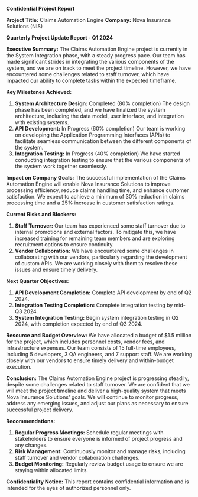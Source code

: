 **Confidential Project Report**

**Project Title:** Claims Automation Engine
**Company:** Nova Insurance Solutions (NIS)

**Quarterly Project Update Report - Q1 2024**

**Executive Summary:**
The Claims Automation Engine project is currently in the System Integration phase, with a steady progress pace. Our team has made significant strides in integrating the various components of the system, and we are on track to meet the project timeline. However, we have encountered some challenges related to staff turnover, which have impacted our ability to complete tasks within the expected timeframe.

**Key Milestones Achieved:**

1. **System Architecture Design:** Completed (80% completion)
The design phase has been completed, and we have finalized the system architecture, including the data model, user interface, and integration with existing systems.
2. **API Development:** In Progress (60% completion)
Our team is working on developing the Application Programming Interfaces (APIs) to facilitate seamless communication between the different components of the system.
3. **Integration Testing:** In Progress (40% completion)
We have started conducting integration testing to ensure that the various components of the system work together seamlessly.

**Impact on Company Goals:**
The successful implementation of the Claims Automation Engine will enable Nova Insurance Solutions to improve processing efficiency, reduce claims handling time, and enhance customer satisfaction. We expect to achieve a minimum of 30% reduction in claims processing time and a 25% increase in customer satisfaction ratings.

**Current Risks and Blockers:**

1. **Staff Turnover:** Our team has experienced some staff turnover due to internal promotions and external factors. To mitigate this, we have increased training for remaining team members and are exploring recruitment options to ensure continuity.
2. **Vendor Collaboration:** We have encountered some challenges in collaborating with our vendors, particularly regarding the development of custom APIs. We are working closely with them to resolve these issues and ensure timely delivery.

**Next Quarter Objectives:**

1. **API Development Completion:** Complete API development by end of Q2 2024.
2. **Integration Testing Completion:** Complete integration testing by mid-Q3 2024.
3. **System Integration Testing:** Begin system integration testing in Q2 2024, with completion expected by end of Q3 2024.

**Resource and Budget Overview:**
We have allocated a budget of $1.5 million for the project, which includes personnel costs, vendor fees, and infrastructure expenses. Our team consists of 15 full-time employees, including 5 developers, 3 QA engineers, and 7 support staff. We are working closely with our vendors to ensure timely delivery and within-budget execution.

**Conclusion:**
The Claims Automation Engine project is progressing steadily, despite some challenges related to staff turnover. We are confident that we will meet the project timeline and deliver a high-quality system that meets Nova Insurance Solutions' goals. We will continue to monitor progress, address any emerging issues, and adjust our plans as necessary to ensure successful project delivery.

**Recommendations:**

1. **Regular Progress Meetings:** Schedule regular meetings with stakeholders to ensure everyone is informed of project progress and any changes.
2. **Risk Management:** Continuously monitor and manage risks, including staff turnover and vendor collaboration challenges.
3. **Budget Monitoring:** Regularly review budget usage to ensure we are staying within allocated limits.

**Confidentiality Notice:**
This report contains confidential information and is intended for the eyes of authorized personnel only.